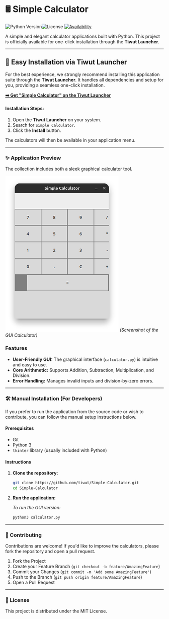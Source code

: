 # 🖩 Simple Calculator 

![Python Version](https://img.shields.io/badge/python-3.x-blue.svg)![License](https://img.shields.io/badge/license-MIT-green.svg)
[![Availability](https://img.shields.io/badge/Available%20in-Tiwut%20Launcher-purple.svg)](https://github.com/tiwut/Tiwut-Launcher)

A simple and elegant calculator applications built with Python. This project is officially available for one-click installation through the **Tiwut Launcher**.

---

## 🚀 Easy Installation via Tiwut Launcher

For the best experience, we strongly recommend installing this application suite through the **Tiwut Launcher**. It handles all dependencies and setup for you, providing a seamless one-click installation.

**[➡️ Get "Simple Calculator" on the Tiwut Launcher](https://launcher.tiwut.de/)**

#### Installation Steps:
1.  Open the **Tiwut Launcher** on your system.
2.  Search for `Simple Calculator`.
3.  Click the **Install** button.

The calculators will then be available in your application menu.

---

### ✨ Application Preview

The collection includes both a sleek graphical calculator tool.

![Calculator Screenshot](https://raw.githubusercontent.com/tiwut/Simple-Calculator/refs/heads/main/Simple-Calculator.png)
*(Screenshot of the GUI Calculator)*

### Features

-   **User-Friendly GUI:** The graphical interface (`calculator.py`) is intuitive and easy to use.
-   **Core Arithmetic:** Supports Addition, Subtraction, Multiplication, and Division.
-   **Error Handling:** Manages invalid inputs and division-by-zero errors.

---

### 🛠️ Manual Installation (For Developers)

If you prefer to run the application from the source code or wish to contribute, you can follow the manual setup instructions below.

#### Prerequisites

-   Git
-   Python 3
-   `tkinter` library (usually included with Python)

#### Instructions

1.  **Clone the repository:**
    ```bash
    git clone https://github.com/tiwut/Simple-Calculator.git
    cd Simple-Calculator
    ```

2.  **Run the application:**

    *To run the GUI version:*
    ```bash
    python3 calculator.py
    ```

---

### 🤝 Contributing

Contributions are welcome! If you'd like to improve the calculators, please fork the repository and open a pull request.

1.  Fork the Project
2.  Create your Feature Branch (`git checkout -b feature/AmazingFeature`)
3.  Commit your Changes (`git commit -m 'Add some AmazingFeature'`)
4.  Push to the Branch (`git push origin feature/AmazingFeature`)
5.  Open a Pull Request

---

### 📜 License

This project is distributed under the MIT License.
